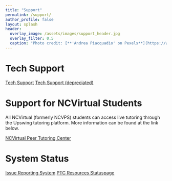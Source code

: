 ```yaml
---
title: "Support"
permalink: /support/
author_profile: false
layout: splash
header:
  overlay_image: /assets/images/support_header.jpg 
  overlay_filter: 0.5
  caption: "Photo credit: [**'Andrea Piacquadio' on Pexels**](https://www.pexels.com/photo/focused-students-doing-homework-at-home-3769995/)"
---
```


# Tech Support
<a href="/support/tech-support/" class="btn btn--inverse btn--x-large">Tech Support</a>
<a href="https://ncvpsptc.github.io/ai/tech-support/" target="_blank" class="btn btn--inverse btn--x-large">Tech Support (depreciated)</a>

# Support for NCVirtual Students
All NCVirtual (formerly NCVPS) students can access live tutoring through the Upswing tutoring platform. More information can be found at the link below.

<a href="https://ncvps.org/peer-tutoring-center/" target="_blank" class="btn btn--inverse btn--x-large">NCVirtual Peer Tutoring Center</a>

# System Status
<a href="https://docs.google.com/forms/d/e/1FAIpQLSfWc-u_uYDdN7EgfFwTt4NRPPAJ889JUzeG2vR5fp1BI9nhzA/viewform?usp=sf_link" target="_blank" class="btn btn--inverse btn--x-large">Issue Reporting System</a>
<a href="https://ptcresourcespage.statuspage.io/" target="_blank" class="btn btn--inverse btn--x-large">PTC Resources Statuspage</a>

<script src="https://kkv4my7nbhv3.statuspage.io/embed/script.js"></script>